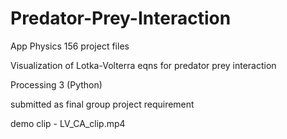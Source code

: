 # Predator-Prey-Interaction
App Physics 156 project files

Visualization of Lotka-Volterra eqns for predator prey interaction

Processing 3 (Python)

submitted as final group project requirement

demo clip - LV_CA_clip.mp4
